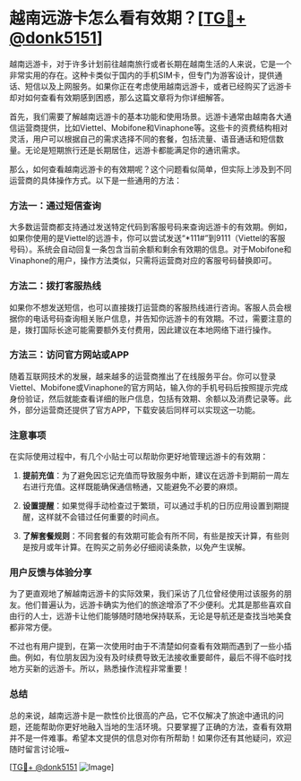 # 越南远游卡怎么看有效期？[[TG💪+ @donk5151](https://t.me/s/donk5151)]

越南远游卡，对于许多计划前往越南旅行或者长期在越南生活的人来说，它是一个非常实用的存在。这种卡类似于国内的手机SIM卡，但专门为游客设计，提供通话、短信以及上网服务。如果你正在考虑使用越南远游卡，或者已经购买了远游卡却对如何查看有效期感到困惑，那么这篇文章将为你详细解答。

首先，我们需要了解越南远游卡的基本功能和使用场景。远游卡通常由越南各大通信运营商提供，比如Viettel、Mobifone和Vinaphone等。这些卡的资费结构相对灵活，用户可以根据自己的需求选择不同的套餐，包括流量、语音通话和短信数量。无论是短期旅行还是长期居住，远游卡都能满足你的通讯需求。

那么，如何查看越南远游卡的有效期呢？这个问题看似简单，但实际上涉及到不同运营商的具体操作方式。以下是一些通用的方法：

### 方法一：通过短信查询

大多数运营商都支持通过发送特定代码到客服号码来查询远游卡的有效期。例如，如果你使用的是Viettel的远游卡，你可以尝试发送“*111#”到9111（Viettel的客服号码）。系统会自动回复一条包含当前余额和剩余有效期的信息。对于Mobifone和Vinaphone的用户，操作方法类似，只需将运营商对应的客服号码替换即可。

### 方法二：拨打客服热线

如果你不想发送短信，也可以直接拨打运营商的客服热线进行咨询。客服人员会根据你的电话号码查询相关账户信息，并告知你远游卡的有效期。不过，需要注意的是，拨打国际长途可能需要额外支付费用，因此建议在本地网络下进行操作。

### 方法三：访问官方网站或APP

随着互联网技术的发展，越来越多的运营商推出了在线服务平台。你可以登录Viettel、Mobifone或Vinaphone的官方网站，输入你的手机号码后按照提示完成身份验证，然后就能查看详细的账户信息，包括有效期、余额以及消费记录等。此外，部分运营商还提供了官方APP，下载安装后同样可以实现这一功能。

### 注意事项

在实际使用过程中，有几个小贴士可以帮助你更好地管理远游卡的有效期：

1. **提前充值**：为了避免因忘记充值而导致服务中断，建议在远游卡到期前一周左右进行充值。这样既能确保通信畅通，又能避免不必要的麻烦。
   
2. **设置提醒**：如果觉得手动检查过于繁琐，可以通过手机的日历应用设置到期提醒，这样就不会错过任何重要的时间点。

3. **了解套餐规则**：不同套餐的有效期可能会有所不同，有些是按天计算，有些则是按月或年计算。在购买之前务必仔细阅读条款，以免产生误解。

### 用户反馈与体验分享

为了更直观地了解越南远游卡的实际效果，我们采访了几位曾经使用过该服务的朋友。他们普遍认为，远游卡确实为他们的旅途增添了不少便利。尤其是那些喜欢自由行的人士，远游卡让他们能够随时随地保持联系，无论是导航还是查找当地美食都非常方便。

不过也有用户提到，在第一次使用时由于不清楚如何查看有效期而遇到了一些小插曲。例如，有位朋友因为没有及时续费导致无法接收重要邮件，最后不得不临时找地方买新的远游卡。所以，熟悉操作流程非常重要！

### 总结

总的来说，越南远游卡是一款性价比很高的产品，它不仅解决了旅途中通讯的问题，还能帮助你更好地融入当地的生活环境。只要掌握了正确的方法，查看有效期并不是一件难事。希望本文提供的信息对你有所帮助！如果你还有其他疑问，欢迎随时留言讨论哦~

[[TG💪+ @donk5151](https://t.me/s/donk5151) ![Image](https://i.postimg.cc/rwNCRYN7/Snipaste-2025-04-30-17-27-05.png)]